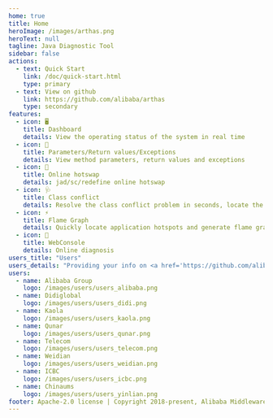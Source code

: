 ```yaml
---
home: true
title: Home
heroImage: /images/arthas.png
heroText: null
tagline: Java Diagnostic Tool
sidebar: false
actions:
  - text: Quick Start
    link: /doc/quick-start.html
    type: primary
  - text: View on github
    link: https://github.com/alibaba/arthas
    type: secondary
features:
  - icon: 🖥
    title: Dashboard
    details: View the operating status of the system in real time
  - icon: 🔬
    title: Parameters/Return values/Exceptions
    details: View method parameters, return values and exceptions
  - icon: 🔩
    title: Online hotswap
    details: jad/sc/redefine online hotswap
  - icon: 🩺
    title: Class conflict
    details: Resolve the class conflict problem in seconds, locate the class loading path
  - icon: ⚡️
    title: Flame Graph
    details: Quickly locate application hotspots and generate flame graphs
  - icon: 📡
    title: WebConsole
    details: Online diagnosis
users_title: "Users"
users_details: "Providing your info on <a href='https://github.com/alibaba/arthas/issues/111' target='_blank'>Wanted: who's using arthas</a> to help improving arthas better"
users:
  - name: Alibaba Group
    logo: /images/users/users_alibaba.png
  - name: Didiglobal
    logo: /images/users/users_didi.png
  - name: Kaola
    logo: /images/users/users_kaola.png
  - name: Qunar
    logo: /images/users/users_qunar.png
  - name: Telecom
    logo: /images/users/users_telecom.png
  - name: Weidian
    logo: /images/users/users_weidian.png
  - name: ICBC
    logo: /images/users/users_icbc.png
  - name: Chinaums
    logo: /images/users/users_yinlian.png
footer: Apache-2.0 license | Copyright 2018-present, Alibaba Middleware Group, and contributors
---
```

